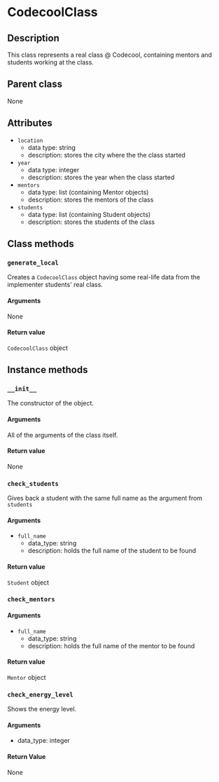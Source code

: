 # CodecoolClass

## Description
This class represents a real class @ Codecool, containing mentors and students working at the class.

## Parent class
None

## Attributes

* ```location```
  * data type: string
  * description: stores the city where the the class started
* ```year```
  * data type: integer
  * description: stores the year when the class started
* ```mentors```
   * data type: list (containing Mentor objects)
   * description: stores the mentors of the class
* ```students```
  * data type: list (containing Student objects)
  * description: stores the students of the class

## Class methods

### ```generate_local```

Creates a ```CodecoolClass``` object having some real-life data from the implementer students' real class.

#### Arguments
None

#### Return value

```CodecoolClass``` object

## Instance methods

### ```__init__```
The constructor of the object.

#### Arguments

All of the arguments of the class itself.

#### Return value
None

### ```check_students```

Gives back a student with the same full name as the argument from ```students```

#### Arguments
* ```full_name```
  * data_type: string
  * description: holds the full name of the student to be found

#### Return value
```Student``` object

### ```check_mentors```

#### Arguments
* ```full_name```
  * data_type: string
  * description: holds the full name of the mentor to be found

#### Return value
```Mentor``` object

### ```check_energy_level```

Shows the energy level.

#### Arguments
  * data_type: integer
  
#### Return Value

None


